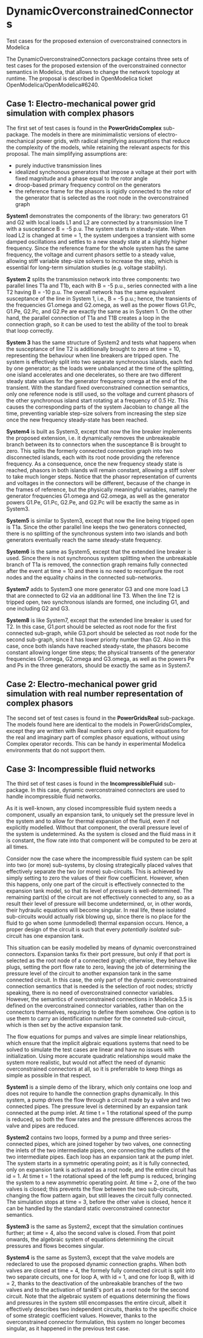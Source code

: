 # DynamicOverconstrainedConnectors
Test cases for the proposed extension of overconstrained connectors in Modelica

The DynamicOverconstrainedConnectors package contains three sets of test cases for the proposed extension of the overconstrained connector semantics in Modelica,
that allows to change the network topology at runtime. The proposal is described in OpenModelica ticket OpenModelica/OpenModelica#6240.

## Case 1: Electro-mechanical power grid simulation with complex phasors

The first set of test cases is found in the **PowerGridsComplex** sub-package. The models in there are minimimalistic versions of electro-mechanical power grids, with
radical simplifying assumptions that reduce the complexity of the models, while retaining the relevant aspects for this proposal. The main simplifying assumptions are:
- purely inductive transmission lines
- idealized synchonous generators that impose a voltage at their port with fixed magnitude and a phase equal to the rotor angle
- droop-based primary frequency control on the generators
- the reference frame for the phasors is rigidly connected to the rotor of the generator that is selected as the root node in the overconstrained graph

**System1** demonstrates the components of the library: two generators G1 and G2 with local loads L1 and L2 are connected by a transmission line T with a susceptance B = -5 p.u. The system starts in steady-state. When load L2 is changed at time = 1, the system undergoes a transient with some damped oscillations and settles to a new steady state at a slightly higher frequency. Since the reference frame for the whole system has the same frequency, the voltage and current phasors settle to a steady value, allowing stiff variable step-size solvers to increase the step, which is essential for long-term simulation studies (e.g. voltage stability).

**System 2** splits the transmission network into three components: two parallel lines T1a and T1b, each with B = -5 p.u., series connected with a line T2 having B = -10 p.u. The overall network has the same equivalent susceptance of the line in System 1, i.e., B = -5 p.u.; hence, the transients of the frequencies G1.omega and G2.omega, as well as the power flows G1.Pc, G1.Pe, G2.Pc, and G2.Pe are exactly the same as in System 1. On the other hand, the parallel connection of T1a and T1B creates a loop in the connection graph, so it can be used to test the ability of the tool to break that loop correctly.

**System 3** has the same structure of System2 and tests what happens when the susceptance of line T2 is additionally brought to zero at time = 10, representing the behaviour when line breakers are tripped open. The system is effectively split into two separate synchronous islands, each fed by one generator; as the loads were unbalanced at the time of the splitting, one island accelerates and one decelerates, so there are two different steady state values for the generator frequency omega at the end of the transient. With the standard fixed overconstrained connection semantics, only one reference node is still used, so the voltage and current phasors of the other synchronous island start rotating at a frequency of 0.5 Hz. This causes the corresponding parts of the system Jacobian to change all the time, preventing variable 
step-size solvers from increasing the step size once the new frequency steady-state has been reached.

**System4** is built as System3, except that now the line breaker implements the proposed extension, i.e. it dynamically removes the unbreakeable branch between its to connectors when the susceptance B is brought to zero. This splits the formerly connected connection graph into two disconnected islands, each with its root node providing the reference frequency. As a consequence, once the new frequency steady state is reached, phasors in both islands will remain constant, allowing a stiff solver to take much longer steps. Notice that the phasor representation of currents and voltages in the connectors will be different, because of the change in the frames of reference, but the physically meaningful variables, namely the generator frequencies G1.omega and G2.omega, as well as the generator powers G1.Pe, G1.Pc, G2.Pe, and G2.Pc will be exactly the same as in System3.

**System5** is similar to System3, except that now the line being tripped open is T1a. Since the other parallel line keeps the two generators connected, there is no splitting of the synchronous system into two islands and both generators eventually reach the same steady-state frequency.

**System6** is the same as System5, except that the extended line breaker is used. Since there is not synchronous system splitting when the unbreakable branch of T1a is removed, the connection graph remains fully connected after the event at time = 10 and there is no need to reconfigure the root nodes and the equality chains in the connected sub-networks.

**System7** adds to System3 one more generator G3 and one more load L3 that are connected to G2 via an additional line T3. When the line T2 is tripped open, two synchronous islands are formed, one including G1, and one including G2 and G3.

**System8** is like System7, except that the extended line breaker is used for T2. In this case, G1.port should be selected as root node for the first connected sub-graph, while G3.port should be selected as root node for the second sub-graph, since it has lower priority number than G2. Also in this case, once both islands have reached steady-state, the phasors become constant allowing longer time steps; the physical transents of the generator frequencies G1.omega, G2.omega and G3.omega, as well as the powers Pe and Ps in the three generators, should be exactly the same as in System7.

## Case 2: Electro-mechanical power grid simulation with real number representation of complex phasors

The second set of test cases is found in the **PowerGridsReal** sub-package. The models found here are identical to the models in PowerGridsComplex, except they are written with Real numbers only and explicit equations for the real and imaginary part of complex phasor equations, without using Complex operator records. This can be handy in experimental Modelica environments that do not support them.

## Case 3: Incompressible fluid networks

The third set of test cases is found in the **IncompressibleFluid** sub-package. In this case, dynamic overconstrained connectors are used to handle incompressible fluid networks.

As it is well-known, any closed incompressible fluid system needs a component, usually an expansion tank, to uniquely set the pressure level in the system and to allow for thermal expansion of the fluid, even if not explicitly modelled. Without that component, the overall pressure level of the system is undetermined. As the system is closed and the fluid mass in it is constant, the flow rate into that component will be computed to be zero at all times. 

Consider now the case where the incompressible fluid system can be split into two (or more) sub-systems, by closing strategically placed valves that effectively separate the two (or more) sub-circuits. This is achieved by simply setting to zero the values of their flow coefficient. However, when this happens, only one part of the circuit is effectively connected to the expansion tank model, so that its level of pressure is well-determined. The remaining part(s) of the circuit are not effectively connected to any, so as a result their level of pressure will become undetermined, or, in other words, their hydraulic equations will become singular. In real life, these isolated sub-circuits would actually risk blowing up, since there is no place for the fluid to go when some (unmodelled) thermal expansion occurs. Hence, a proper design of the circuit is such that every *potentially isolated* sub-circuit has one expansion tank.

This situation can be easily modelled by means of dynamic overconstrained connectors. Expansion tanks fix their port pressure, but only if that port is selected as the root node of a connected graph; otherwise, they behave like plugs, setting the port flow rate to zero, leaving the job of determining the pressure level of the circuit to another expansion tank in the same connected circuit. In this case, the only part of the dynamic overconstrained connection semantics that is needed is the selection of root nodes; strictly speaking, there is no need of overconstrained connector variables. However, the semantics of overconstrained connections in Modelica 3.5 is defined on the overconstrained connector variables, rather than on the connectors themselves, requiring to define them somehow. One option is to use them to carry an identification number for the conneted sub-circuit, which is then set by the active expansion tank.

The flow equations for pumps and valves are simple linear relationships, which ensure that the implicit algbraic equations systems that need to be solved to simulate the test cases are linear and have no issues with initialization. Using more accurate quadratic relationships would make the system more realistic, but would not affect the need of dynamic overconstrained connectors at all, so it is preferrable to keep things as simple as possible in that respect.

**System1** is a simple demo of the library, which only contains one loop and does not require to handle the connection graphs dynamically. In this system, a pump drives the flow through a circuit made by a valve and two connected pipes. The pressure level is determined by an expansion tank connected at the pump inlet. At time t = 1 the rotational speed of the pump is reduced, so both the flow rates and the pressure differences across the valve and pipes are reduced.

**System2** contains two loops, formed by a pump and three series-connected pipes, which are joined togeher by two valves, one connecting the inlets of the two intermediate pipes, one connecting the outlets of the two intermediate pipes. Each loop has an expansion tank at the pump inlet. The system starts in a symmetric operating point; as it is fully connected, only on expansion tank is activated as a root node, and the entire circuit has id = 1. At time t = 1 the rotational speed of the left pump is reduced, bringing the system to a new asymmetric operating point. At time = 2, one of the two valves is closed; this prevents the flow between the two sub-circuits, changing the flow pattern again, but still leaves the circuit fully connected. The simulation stops at time = 3, before the other valve is closed, hence it can be handled by the standard static overconstrained connector semantics.

**System3** is the same as System2, except that the simulation continues further; at time = 4, also the second valve is closed. From that point onwards, the algebraic system of equations determining the circuit pressures and flows becomes singular.

**System4** is the same as System3, except that the valve models are redeclared to use the proposed dynamic connection graphs. When both valves are closed at time = 4, the formely fully connected circuit is split into two separate circuits, one for loop A, with id = 1, and one for loop B, with id = 2, thanks to the deactivation of the unbreakable branches of the two valves and to the activation of tankB's port as a root node for the second circuit. Note that the algebraic system of equations determining the flows and pressures in the system still encompasses the entire circuit, albeit it effectively describes two independent circuits, thanks to the specific choice of some strategic coefficient values. However, thanks to the overconstrained connector formulation, this system no longer becomes singular, as it happened in the previous test case.

